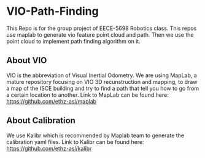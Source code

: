 # VIO-Path-Finding

This Repo is for the group project of EECE-5698 Robotics class.
This repos use maplab to generate vio feature point cloud and path.
Then we use the point cloud to implement path finding algorithm on it.

## About VIO
VIO is the abbreviation of Visual Inertial Odometry. We are using MapLab, a mature repository focusing on VIO 3D recunstruction and mapping, to draw a map of the ISCE building and try to find a path that tell you how to go from a certain location to another.
Link to MapLab can be found here: https://github.com/ethz-asl/maplab

## About Calibration
We use Kalibr which is recommended by Maplab team to generate the calibration yaml files.
Link to Kalibr can be found here: https://github.com/ethz-asl/kalibr
